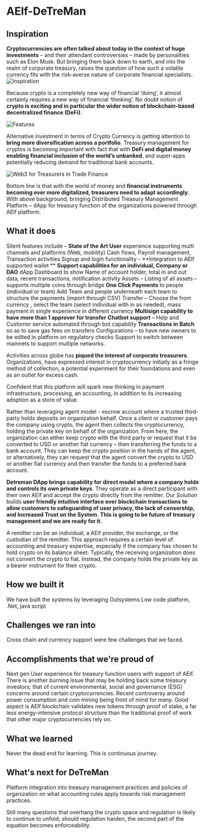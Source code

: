 # AElf-DeTreMan

## Inspiration

**Cryptocurrencies are often talked about today in the context of huge investments** – and their attendant controversies – made by personalities such as Elon Musk. But bringing them back down to earth, and into the realm of corporate treasury, raises the question of how such a volatile currency fits with the risk-averse nature of corporate financial specialists.
![Inspiration](https://challengepost-s3-challengepost.netdna-ssl.com/photos/production/software_photos/001/913/240/datas/original.png)

Because crypto is a completely new way of financial ‘doing’, it almost certainly requires a new way of financial ‘thinking’. No doubt notion of **crypto is exciting and in particular the wider notion of blockchain-based decentralized finance (DeFi)**. 

![Features](https://challengepost-s3-challengepost.netdna-ssl.com/photos/production/software_photos/001/913/239/datas/original.png)

Alternative investment in terms of Crypto Currency is getting attention to **bring more diversification across a portfolio**. Treasury management for cryptos is becoming important with fact that with **DeFi and digital money enabling financial inclusion of the world’s unbanked**, and super-apps potentially reducing demand for traditional bank accounts. 

![Web3 for Treasurers in Trade Finance](https://challengepost-s3-challengepost.netdna-ssl.com/photos/production/software_photos/001/913/242/datas/original.jpg)

Bottom line is that with the world of money and **financial instruments becoming ever more digitalized, treasurers need to adapt accordingly**. With above background, bringing Distributed Treasury Management Platform – dApp for treasury function of the organizations powered through AElf platform. 

## What it does


Silent features include –
**State of the Art User** experience supporting multi channels and platforms (Web, mobility)
Cash flows, Payroll management, Transaction activities 
Signup and login functionality - **Integration to AElf supported wallet **
**Support capabilities for an individual, Company or DAO**
dApp Dashboard to show Name of account holder, total in and out data, recent transactions, notification activity
Assets – Listing of all assets – supports multiple coins through bridge
**One Click Payments** to people (individual or team)
Add Team and people underneath each team to structure the payments (import through CSV)
Transfer – Choose the from currency , select the team (select individual with in as needed), mass payment in single experience in different currency
**Multisign capability to have more than 1 approver for transfer**
**Chatbot support** – Help and Customer service automated through bot capability
**Transactions in Batch** so as to save gas fees on transfers
Configurations – to have new owners to be edited in platform on regulatory checks
Support to switch between mainnets to support multiple networks.

Activities across globe has **piqued the interest of corporate treasurers**. Organizations, have expressed interest in cryptocurrency initially as a fringe method of collection, a potential experiment for
their foundations and even as an outlet for excess cash. 

Confident that this platform will spark new thinking in payment infrastructure, processing, an accounting, in addition to its increasing adoption as a store of value.

Rather than leveraging agent model - escrow account where a trusted third-party holds deposits on organization behalf. Once a client or customer pays the company using crypto, the agent then collects the cryptocurrency, holding the private key on behalf of the organization. From here, the organization can either keep crypto with the third party or request that it be converted to USD or another fiat currency – then transferring the funds to a bank account. They can keep the crypto position in the hands of the agent, or alternatively, they can request that the agent convert the crypto to USD or another fiat currency and then transfer the funds to a preferred bank account. 

**Detreman DApp brings capability for direct model where a company holds and controls its own private keys**. They operate as a direct participant with their own AElf and accept the crypto directly from the remitter. Our Solution builds **user friendly intuitive interface over blockchain transactions to allow customers to safeguarding of user privacy, the lack of censorship, and Increased Trust on the System**. **This is going to be future of treasury management and we are ready for it**. 

A remitter can be an individual, a AElf provider, the exchange, or the custodian of the remitter. This approach requires a certain level of accounting and treasury expertise, especially if the company has chosen to hold crypto on its balance sheet. Typically, the receiving organization does not convert the crypto to fiat. Instead, the company holds the private key as a bearer instrument for their crypto.


## How we built it

We have built the systems by leveraging Outsystems Low code platform, .Net, java script

## Challenges we ran into

Cross chain and currency support were few challenges that we faced.

## Accomplishments that we're proud of

Next gen User experience for treasury function users with support of AElf. There is another burning issue that may be holding back some treasury investors; that of current environmental, social and governance (ESG) concerns around certain cryptocurrencies. Recent controversy around power consumption and coin mining being front of mind for many. Good aspect is AElf blockchain validates new tokens through proof of stake, a far less energy-intensive protocol structure than the traditional proof of work that other major cryptocurrencies rely on.


## What we learned

Never the dead end for learning. This is continuous journey.

## What's next for DeTreMan 
Platform integration into treasury management practices and policies of organization on what accounting rules apply towards risk management practices.

Still many questions that overhang the crypto space and regulation is likely to continue to unfold; should regulation harden, the second part of the equation becomes enforceability. 


